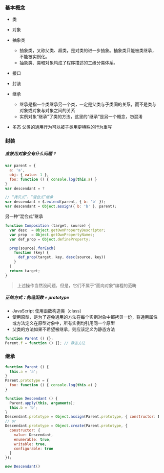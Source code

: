 ### 基本概念
- 类

- 对象


- 抽象类
  + 抽象类，又称父类、超类，是对类的进一步抽象。抽象类只能被类继承，不能被实例化。
  + 抽象类、类和对象构成了程序描述的三级分类体系。

- 接口

- 封装

- 继承
  + 继承是指一个类继承另一个类，一定是父类与子类间的关系，而不是类与对象或对象与对象之间的关系
  + 实例对象“继承”了类的方法，这里的“继承”是另一个概念，勿混淆

- 多态
	父类的通用行为可以被子类用更特殊的行为重写


### 封装

##### 直接用对象会有什么问题？

```js
var parent = {
  a: 'a',
  obj: { value: 1 },
  foo: function () { console.log(this.a) }
}
var descendant = ?

// “拷贝式”、“混合式”继承
var descendant = $.extend(parent, { b: 'b' });
var descendant = Object.assign({ b: 'b' }, parent);
```

另一种“混合式”继承

```js
function Composition (target, source) {
  var desc  = Object.getOwnPropertyDescriptor;
  var prop  = Object.getOwnPropertyNames;
  var def_prop = Object.defineProperty;

  prop(source).forEach(
    function (key) {
      def_prop(target, key, desc(source, key))
    }
  )
  return target;
}
```

> 上述操作当然没问题，但是，它们不属于“面向对象”编程的范畴


##### 正统方式：构造函数  + prototype
- JavaScript 使用函数构造类（class）
- 使用原型，是为了避免通用的方法在每个实例对象中都拷贝一份，将通用属性或方法定义在原型对象中，所有实例均引用同一个原型
- 父类的方法如果不希望被继承，则应该定义为静态方法

```js
function Parent () {};
Parent.f = function () {}; // 静态方法
```


### 继承

```js
function Parent () {
  this.a = 'a';
}
Parent.prototype = {
  foo: function () { console.log(this.a) }
}

function Descendant () {
  Parent.apply(this, arguments);
  this.b = 'b';
}
Descendant.prototype = Object.assign(Parent.prototype, { constructor: Descendant });
// or
Descendant.prototype = Object.create(Parent.prototype, { 
  constructor: {
    value: Descendant,
    enumerable: true,
    writable: true,
    configurable: true
  }
});

new Descendant()
```
